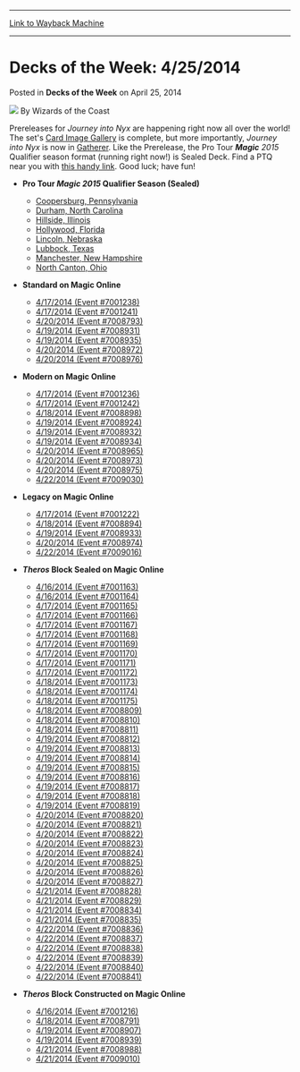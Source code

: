 
---
[Link to Wayback Machine](https://web.archive.org/web/20220126234505/https://magic.wizards.com/en/articles/archive/decks-week-4252014-2014-04-25-0)

[_metadata_:author]:- "Wizards of the Coast"
[_metadata_:description]:- "Prereleases for Journey into Nyx are happening right now all over the world! The set's Card Image Gallery is complete, but more importantly, Journey into Nyx is now in Gatherer. Like the Prerelease, the Pro Tour Magic 2015 Qualifier season format (running right now!) is Sealed Deck. Find a PTQ near you with this handy link. Good luck; have fun!"
[_metadata_:generator]:- "Drupal 7 (http://drupal.org)"
[_metadata_:node]:- "599041"
[_metadata_:publish_date]:- "2014-04-25"
[_metadata_:source]:- "div-main-content"
[_metadata_:title]:- "Decks of the Week: 4/25/2014"
[_metadata_:wayback_capture_timestamp]:- "2022-01-26 23:45:05"
[_metadata_:wayback_raw_url]:- "https://web.archive.org/web/20220126234505id_/https://magic.wizards.com/en/articles/archive/decks-week-4252014-2014-04-25-0"
[_metadata_:wayback_url]:- "https://magic.wizards.com/en/articles/archive/decks-week-4252014-2014-04-25-0"
---


Decks of the Week: 4/25/2014
============================



 Posted in **Decks of the Week**
 on April 25, 2014 






![](https://media.magic.wizards.com/styles/auth_small/public/images/person/wizards_author.jpg)
By Wizards of the Coast












Prereleases for *Journey into Nyx* are happening right now all over the world! The set's [Card Image Gallery](http://www.wizards.com/magic/tcg/article.aspx?x=mtg/tcg/journeyintonyx/cig#) is complete, but more importantly, *Journey into Nyx* is now in [Gatherer](http://gatherer.wizards.com/Pages/Search/Default.aspx?sort=cn+&action=advanced&set=%20%5B%22Journey%20into%20Nyx%22%5D). Like the Prerelease, the Pro Tour  ***Magic** 2015*  Qualifier season format (running right now!) is Sealed Deck. Find a PTQ near you with [this handy link](https://www.wizards.com/Magic/TCG/Events.aspx?x=mtg/event/protour/qualifierlist#m15). Good luck; have fun!


* **Pro Tour  ***Magic** 2015*  Qualifier Season (Sealed)** 
	+ [Coopersburg, Pennsylvania](/en/articles/archive/event-coverage/pro-tour-magic-2015-qualifier-season-top-8-standard-decklists-201-16)
	+ [Durham, North Carolina](/en/articles/archive/event-coverage/pro-tour-magic-2015-qualifier-season-top-8-standard-decklists-201-17)
	+ [Hillside, Illinois](/en/articles/archive/event-coverage/pro-tour-magic-2015-qualifier-season-top-8-standard-decklists-2014-8)
	+ [Hollywood, Florida](/en/articles/archive/event-coverage/pro-tour-magic-2015-qualifier-season-top-8-standard-decklists-2014-9)
	+ [Lincoln, Nebraska](/en/articles/archive/event-coverage/pro-tour-magic-2015-qualifier-season-top-8-standard-decklists-201-10)
	+ [Lubbock, Texas](/en/articles/archive/event-coverage/pro-tour-magic-2015-qualifier-season-top-8-standard-decklists-201-11)
	+ [Manchester, New Hampshire](/en/articles/archive/event-coverage/pro-tour-magic-2015-qualifier-season-top-8-standard-decklists-201-18)
	+ [North Canton, Ohio](/en/articles/archive/event-coverage/pro-tour-magic-2015-qualifier-season-top-8-standard-decklists-201-12)

* **Standard on Magic Online**
	+ [4/17/2014 (Event #7001238)](http://archive.wizards.com/Magic/Digital/MagicOnlineTourn.aspx?x=mtg/digital/magiconline/tourn/7001238)
	+ [4/17/2014 (Event #7001241)](http://archive.wizards.com/Magic/Digital/MagicOnlineTourn.aspx?x=mtg/digital/magiconline/tourn/7001241)
	+ [4/20/2014 (Event #7008793)](http://archive.wizards.com/Magic/Digital/MagicOnlineTourn.aspx?x=mtg/digital/magiconline/tourn/7008793)
	+ [4/19/2014 (Event #7008931)](http://archive.wizards.com/Magic/Digital/MagicOnlineTourn.aspx?x=mtg/digital/magiconline/tourn/7008931)
	+ [4/19/2014 (Event #7008935)](http://archive.wizards.com/Magic/Digital/MagicOnlineTourn.aspx?x=mtg/digital/magiconline/tourn/7008935)
	+ [4/20/2014 (Event #7008972)](http://archive.wizards.com/Magic/Digital/MagicOnlineTourn.aspx?x=mtg/digital/magiconline/tourn/7008972)
	+ [4/20/2014 (Event #7008976)](http://archive.wizards.com/Magic/Digital/MagicOnlineTourn.aspx?x=mtg/digital/magiconline/tourn/7008976)
* **Modern on Magic Online**
	+ [4/17/2014 (Event #7001236)](http://archive.wizards.com/Magic/Digital/MagicOnlineTourn.aspx?x=mtg/digital/magiconline/tourn/7001236)
	+ [4/17/2014 (Event #7001242)](http://archive.wizards.com/Magic/Digital/MagicOnlineTourn.aspx?x=mtg/digital/magiconline/tourn/7001242)
	+ [4/18/2014 (Event #7008898)](http://archive.wizards.com/Magic/Digital/MagicOnlineTourn.aspx?x=mtg/digital/magiconline/tourn/7008898)
	+ [4/19/2014 (Event #7008924)](http://archive.wizards.com/Magic/Digital/MagicOnlineTourn.aspx?x=mtg/digital/magiconline/tourn/7008924)
	+ [4/19/2014 (Event #7008932)](http://archive.wizards.com/Magic/Digital/MagicOnlineTourn.aspx?x=mtg/digital/magiconline/tourn/7008932)
	+ [4/19/2014 (Event #7008934)](http://archive.wizards.com/Magic/Digital/MagicOnlineTourn.aspx?x=mtg/digital/magiconline/tourn/7008934)
	+ [4/20/2014 (Event #7008965)](http://archive.wizards.com/Magic/Digital/MagicOnlineTourn.aspx?x=mtg/digital/magiconline/tourn/7008965)
	+ [4/20/2014 (Event #7008973)](http://archive.wizards.com/Magic/Digital/MagicOnlineTourn.aspx?x=mtg/digital/magiconline/tourn/7008973)
	+ [4/20/2014 (Event #7008975)](http://archive.wizards.com/Magic/Digital/MagicOnlineTourn.aspx?x=mtg/digital/magiconline/tourn/7008975)
	+ [4/22/2014 (Event #7009030)](http://archive.wizards.com/Magic/Digital/MagicOnlineTourn.aspx?x=mtg/digital/magiconline/tourn/7009030)

* **Legacy on Magic Online**
	+ [4/17/2014 (Event #7001222)](http://archive.wizards.com/Magic/Digital/MagicOnlineTourn.aspx?x=mtg/digital/magiconline/tourn/7001222)
	+ [4/18/2014 (Event #7008894)](http://archive.wizards.com/Magic/Digital/MagicOnlineTourn.aspx?x=mtg/digital/magiconline/tourn/7008894)
	+ [4/19/2014 (Event #7008933)](http://archive.wizards.com/Magic/Digital/MagicOnlineTourn.aspx?x=mtg/digital/magiconline/tourn/7008933)
	+ [4/20/2014 (Event #7008974)](http://archive.wizards.com/Magic/Digital/MagicOnlineTourn.aspx?x=mtg/digital/magiconline/tourn/7008974)
	+ [4/22/2014 (Event #7009016)](http://archive.wizards.com/Magic/Digital/MagicOnlineTourn.aspx?x=mtg/digital/magiconline/tourn/7009016)

* ***Theros* Block Sealed on Magic Online** 
	+ [4/16/2014 (Event #7001163)](http://archive.wizards.com/Magic/Digital/MagicOnlineTourn.aspx?x=mtg/digital/magiconline/tourn/7001163)
	+ [4/16/2014 (Event #7001164)](http://archive.wizards.com/Magic/Digital/MagicOnlineTourn.aspx?x=mtg/digital/magiconline/tourn/7001164)
	+ [4/17/2014 (Event #7001165)](http://archive.wizards.com/Magic/Digital/MagicOnlineTourn.aspx?x=mtg/digital/magiconline/tourn/7001165)
	+ [4/17/2014 (Event #7001166)](http://archive.wizards.com/Magic/Digital/MagicOnlineTourn.aspx?x=mtg/digital/magiconline/tourn/7001166)
	+ [4/17/2014 (Event #7001167)](http://archive.wizards.com/Magic/Digital/MagicOnlineTourn.aspx?x=mtg/digital/magiconline/tourn/7001167)
	+ [4/17/2014 (Event #7001168)](http://archive.wizards.com/Magic/Digital/MagicOnlineTourn.aspx?x=mtg/digital/magiconline/tourn/7001168)
	+ [4/17/2014 (Event #7001169)](http://archive.wizards.com/Magic/Digital/MagicOnlineTourn.aspx?x=mtg/digital/magiconline/tourn/7001169)
	+ [4/17/2014 (Event #7001170)](http://archive.wizards.com/Magic/Digital/MagicOnlineTourn.aspx?x=mtg/digital/magiconline/tourn/7001170)
	+ [4/17/2014 (Event #7001171)](http://archive.wizards.com/Magic/Digital/MagicOnlineTourn.aspx?x=mtg/digital/magiconline/tourn/7001171)
	+ [4/17/2014 (Event #7001172)](http://archive.wizards.com/Magic/Digital/MagicOnlineTourn.aspx?x=mtg/digital/magiconline/tourn/7001172)
	+ [4/18/2014 (Event #7001173)](http://archive.wizards.com/Magic/Digital/MagicOnlineTourn.aspx?x=mtg/digital/magiconline/tourn/7001173)
	+ [4/18/2014 (Event #7001174)](http://archive.wizards.com/Magic/Digital/MagicOnlineTourn.aspx?x=mtg/digital/magiconline/tourn/7001174)
	+ [4/18/2014 (Event #7001175)](http://archive.wizards.com/Magic/Digital/MagicOnlineTourn.aspx?x=mtg/digital/magiconline/tourn/7001175)
	+ [4/18/2014 (Event #7008809)](http://archive.wizards.com/Magic/Digital/MagicOnlineTourn.aspx?x=mtg/digital/magiconline/tourn/7008809)
	+ [4/18/2014 (Event #7008810)](http://archive.wizards.com/Magic/Digital/MagicOnlineTourn.aspx?x=mtg/digital/magiconline/tourn/7008810)
	+ [4/18/2014 (Event #7008811)](http://archive.wizards.com/Magic/Digital/MagicOnlineTourn.aspx?x=mtg/digital/magiconline/tourn/7008811)
	+ [4/19/2014 (Event #7008812)](http://archive.wizards.com/Magic/Digital/MagicOnlineTourn.aspx?x=mtg/digital/magiconline/tourn/7008812)
	+ [4/19/2014 (Event #7008813)](http://archive.wizards.com/Magic/Digital/MagicOnlineTourn.aspx?x=mtg/digital/magiconline/tourn/7008813)
	+ [4/19/2014 (Event #7008814)](http://archive.wizards.com/Magic/Digital/MagicOnlineTourn.aspx?x=mtg/digital/magiconline/tourn/7008814)
	+ [4/19/2014 (Event #7008815)](http://archive.wizards.com/Magic/Digital/MagicOnlineTourn.aspx?x=mtg/digital/magiconline/tourn/7008815)
	+ [4/19/2014 (Event #7008816)](http://archive.wizards.com/Magic/Digital/MagicOnlineTourn.aspx?x=mtg/digital/magiconline/tourn/7008816)
	+ [4/19/2014 (Event #7008817)](http://archive.wizards.com/Magic/Digital/MagicOnlineTourn.aspx?x=mtg/digital/magiconline/tourn/7008817)
	+ [4/19/2014 (Event #7008818)](http://archive.wizards.com/Magic/Digital/MagicOnlineTourn.aspx?x=mtg/digital/magiconline/tourn/7008818)
	+ [4/19/2014 (Event #7008819)](http://archive.wizards.com/Magic/Digital/MagicOnlineTourn.aspx?x=mtg/digital/magiconline/tourn/7008819)
	+ [4/20/2014 (Event #7008820)](http://archive.wizards.com/Magic/Digital/MagicOnlineTourn.aspx?x=mtg/digital/magiconline/tourn/7008820)
	+ [4/20/2014 (Event #7008821)](http://archive.wizards.com/Magic/Digital/MagicOnlineTourn.aspx?x=mtg/digital/magiconline/tourn/7008821)
	+ [4/20/2014 (Event #7008822)](http://archive.wizards.com/Magic/Digital/MagicOnlineTourn.aspx?x=mtg/digital/magiconline/tourn/7008822)
	+ [4/20/2014 (Event #7008823)](http://archive.wizards.com/Magic/Digital/MagicOnlineTourn.aspx?x=mtg/digital/magiconline/tourn/7008823)
	+ [4/20/2014 (Event #7008824)](http://archive.wizards.com/Magic/Digital/MagicOnlineTourn.aspx?x=mtg/digital/magiconline/tourn/7008824)
	+ [4/20/2014 (Event #7008825)](http://archive.wizards.com/Magic/Digital/MagicOnlineTourn.aspx?x=mtg/digital/magiconline/tourn/7008825)
	+ [4/20/2014 (Event #7008826)](http://archive.wizards.com/Magic/Digital/MagicOnlineTourn.aspx?x=mtg/digital/magiconline/tourn/7008826)
	+ [4/20/2014 (Event #7008827)](http://archive.wizards.com/Magic/Digital/MagicOnlineTourn.aspx?x=mtg/digital/magiconline/tourn/7008827)
	+ [4/21/2014 (Event #7008828)](http://archive.wizards.com/Magic/Digital/MagicOnlineTourn.aspx?x=mtg/digital/magiconline/tourn/7008828)
	+ [4/21/2014 (Event #7008829)](http://archive.wizards.com/Magic/Digital/MagicOnlineTourn.aspx?x=mtg/digital/magiconline/tourn/7008829)
	+ [4/21/2014 (Event #7008834)](http://archive.wizards.com/Magic/Digital/MagicOnlineTourn.aspx?x=mtg/digital/magiconline/tourn/7008834)
	+ [4/21/2014 (Event #7008835)](http://archive.wizards.com/Magic/Digital/MagicOnlineTourn.aspx?x=mtg/digital/magiconline/tourn/7008835)
	+ [4/22/2014 (Event #7008836)](http://archive.wizards.com/Magic/Digital/MagicOnlineTourn.aspx?x=mtg/digital/magiconline/tourn/7008836)
	+ [4/22/2014 (Event #7008837)](http://archive.wizards.com/Magic/Digital/MagicOnlineTourn.aspx?x=mtg/digital/magiconline/tourn/7008837)
	+ [4/22/2014 (Event #7008838)](http://archive.wizards.com/Magic/Digital/MagicOnlineTourn.aspx?x=mtg/digital/magiconline/tourn/7008838)
	+ [4/22/2014 (Event #7008839)](http://archive.wizards.com/Magic/Digital/MagicOnlineTourn.aspx?x=mtg/digital/magiconline/tourn/7008839)
	+ [4/22/2014 (Event #7008840)](http://archive.wizards.com/Magic/Digital/MagicOnlineTourn.aspx?x=mtg/digital/magiconline/tourn/7008840)
	+ [4/22/2014 (Event #7008841)](http://archive.wizards.com/Magic/Digital/MagicOnlineTourn.aspx?x=mtg/digital/magiconline/tourn/7008841)
* ***Theros* Block Constructed on Magic Online** 
	+ [4/16/2014 (Event #7001216)](http://archive.wizards.com/Magic/Digital/MagicOnlineTourn.aspx?x=mtg/digital/magiconline/tourn/7001216)
	+ [4/18/2014 (Event #7008791)](http://archive.wizards.com/Magic/Digital/MagicOnlineTourn.aspx?x=mtg/digital/magiconline/tourn/7008791)
	+ [4/19/2014 (Event #7008907)](http://archive.wizards.com/Magic/Digital/MagicOnlineTourn.aspx?x=mtg/digital/magiconline/tourn/7008907)
	+ [4/19/2014 (Event #7008939)](http://archive.wizards.com/Magic/Digital/MagicOnlineTourn.aspx?x=mtg/digital/magiconline/tourn/7008939)
	+ [4/21/2014 (Event #7008988)](http://archive.wizards.com/Magic/Digital/MagicOnlineTourn.aspx?x=mtg/digital/magiconline/tourn/7008988)
	+ [4/21/2014 (Event #7009010)](http://archive.wizards.com/Magic/Digital/MagicOnlineTourn.aspx?x=mtg/digital/magiconline/tourn/7009010)






